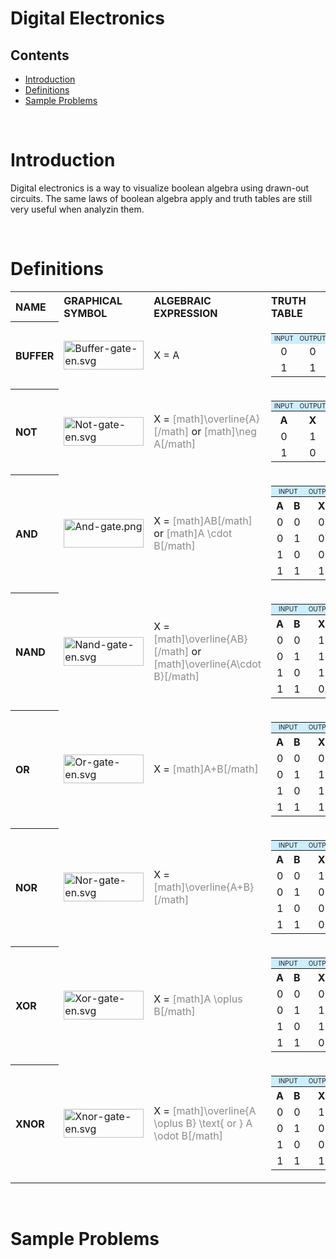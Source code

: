 # Digital Electronics

## Contents
- [Introduction](#introduction)
- [Definitions](#definitions)
- [Sample Problems](#sampleproblems)

<br>

# Introduction

Digital electronics is a way to visualize boolean algebra using drawn-out circuits. The same laws of boolean algebra apply and truth tables are still very useful when analyzin them.

<br>

# Definitions

<table class="wikitable" style="text-align: left">

<tr>
<th><b>NAME</b>
</th>
<th><b>GRAPHICAL SYMBOL</b>
</th>
<th><b>ALGEBRAIC EXPRESSION</b>
</th>
<th><b>TRUTH TABLE</b>
</th></tr>
<tr>
<th><b>BUFFER</b>
</th>
<td> <a href="/wiki/index.php?title=File:Buffer-gate-en.svg" class="image"><img alt="Buffer-gate-en.svg" src="/wiki/images/thumb/a/a6/Buffer-gate-en.svg/128px-Buffer-gate-en.svg.png" width="128" height="46" srcset="/wiki/images/thumb/a/a6/Buffer-gate-en.svg/192px-Buffer-gate-en.svg.png 1.5x, /wiki/images/thumb/a/a6/Buffer-gate-en.svg/256px-Buffer-gate-en.svg.png 2x" /></a>
</td>
<td> X = A
</td>
<td>
<table class="wikitable" style="text-align: center">

<tr>
<td style="background-color: #cceeff; font-size: x-small">INPUT
</td>
<td style="background-color: #cceeff; font-size: x-small">OUTPUT
</td></tr>
<tr>
<td> 0 </td>
<td> 0
</td></tr>
<tr>
<td> 1 </td>
<td> 1
</td></tr></table>
</td></tr>
<tr>
<th><b>NOT</b>
</th>
<td> <a href="/wiki/index.php?title=File:Not-gate-en.svg" class="image"><img alt="Not-gate-en.svg" src="/wiki/images/thumb/9/9f/Not-gate-en.svg/128px-Not-gate-en.svg.png" width="128" height="46" srcset="/wiki/images/thumb/9/9f/Not-gate-en.svg/192px-Not-gate-en.svg.png 1.5x, /wiki/images/thumb/9/9f/Not-gate-en.svg/256px-Not-gate-en.svg.png 2x" /></a>
</td>
<td> X = <span style='opacity:0.5'>[math]\overline{A}[/math]</span> or  <span style='opacity:0.5'>[math]\neg A[/math]</span>
</td>
<td>
<table class="wikitable" style="text-align: center">

<tr>
<td style="background-color: #cceeff; font-size: x-small">INPUT
</td>
<td style="background-color: #cceeff; font-size: x-small">OUTPUT
</td></tr>
<tr>
<th> A </th>
<th> X
</th></tr>
<tr>
<td> 0 </td>
<td> 1
</td></tr>
<tr>
<td> 1 </td>
<td> 0
</td></tr></table>
</td></tr>
<tr>
<th><b>AND</b>
</th>
<td><a href="/wiki/index.php?title=File:And-gate.png" class="image"><img alt="And-gate.png" src="/wiki/images/thumb/d/d8/And-gate.png/128px-And-gate.png" width="128" height="46" srcset="/wiki/images/thumb/d/d8/And-gate.png/192px-And-gate.png 1.5x, /wiki/images/thumb/d/d8/And-gate.png/256px-And-gate.png 2x" /></a>
</td>
<td> X = <span style='opacity:0.5'>[math]AB[/math]</span> or <span style='opacity:0.5'>[math]A \cdot B[/math]</span>
</td>
<td>
<table class="wikitable" style="text-align: center">

<tr>
<td colspan="2" style="background-color: #cceeff; font-size: x-small">INPUT
</td>
<td colspan="1" style="background-color: #cceeff; font-size: x-small">OUTPUT
</td></tr>
<tr>
<th> A </th>
<th> B </th>
<th>  X
</th></tr>
<tr>
<td> 0 </td>
<td> 0 </td>
<td> 0
</td></tr>
<tr>
<td> 0 </td>
<td> 1 </td>
<td> 0
</td></tr>
<tr>
<td> 1 </td>
<td> 0 </td>
<td> 0
</td></tr>
<tr>
<td> 1 </td>
<td> 1 </td>
<td> 1
</td></tr></table>
</td></tr>
<tr>
<th><b>NAND</b>
</th>
<td> <a href="/wiki/index.php?title=File:Nand-gate-en.svg" class="image"><img alt="Nand-gate-en.svg" src="/wiki/images/thumb/5/58/Nand-gate-en.svg/128px-Nand-gate-en.svg.png" width="128" height="46" srcset="/wiki/images/thumb/5/58/Nand-gate-en.svg/192px-Nand-gate-en.svg.png 1.5x, /wiki/images/thumb/5/58/Nand-gate-en.svg/256px-Nand-gate-en.svg.png 2x" /></a>
</td>
<td> X = <span style='opacity:0.5'>[math]\overline{AB}[/math]</span> or <span style='opacity:0.5'>[math]\overline{A\cdot B}[/math]</span>
</td>
<td>
<table class="wikitable" style="text-align: center">

<tr>
<td colspan="2" style="background-color: #cceeff; font-size: x-small">INPUT
</td>
<td style="background-color: #cceeff; font-size: x-small">OUTPUT
</td></tr>
<tr>
<th> A </th>
<th> B </th>
<th> X
</th></tr>
<tr>
<td> 0 </td>
<td> 0 </td>
<td> 1
</td></tr>
<tr>
<td> 0 </td>
<td> 1 </td>
<td> 1
</td></tr>
<tr>
<td> 1 </td>
<td> 0 </td>
<td> 1
</td></tr>
<tr>
<td> 1 </td>
<td> 1 </td>
<td> 0
</td></tr></table>
</td></tr>
<tr>
<th><b>OR</b>
</th>
<td> <a href="/wiki/index.php?title=File:Or-gate-en.svg" class="image"><img alt="Or-gate-en.svg" src="/wiki/images/thumb/4/4c/Or-gate-en.svg/128px-Or-gate-en.svg.png" width="128" height="46" srcset="/wiki/images/thumb/4/4c/Or-gate-en.svg/192px-Or-gate-en.svg.png 1.5x, /wiki/images/thumb/4/4c/Or-gate-en.svg/256px-Or-gate-en.svg.png 2x" /></a>
</td>
<td> X = <span style='opacity:0.5'>[math]A+B[/math]</span>
</td>
<td>
<table class="wikitable" style="text-align: center">

<tr>
<td colspan="2" style="background-color: #cceeff; font-size: x-small">INPUT
</td>
<td style="background-color: #cceeff; font-size: x-small">OUTPUT
</td></tr>
<tr>
<th> A </th>
<th> B </th>
<th> X
</th></tr>
<tr>
<td> 0 </td>
<td> 0 </td>
<td> 0
</td></tr>
<tr>
<td> 0 </td>
<td> 1 </td>
<td> 1
</td></tr>
<tr>
<td> 1 </td>
<td> 0 </td>
<td> 1
</td></tr>
<tr>
<td> 1 </td>
<td> 1 </td>
<td> 1
</td></tr></table>
</td></tr>
<tr>
<th><b>NOR</b>
</th>
<td> <a href="/wiki/index.php?title=File:Nor-gate-en.svg" class="image"><img alt="Nor-gate-en.svg" src="/wiki/images/thumb/9/94/Nor-gate-en.svg/128px-Nor-gate-en.svg.png" width="128" height="46" srcset="/wiki/images/thumb/9/94/Nor-gate-en.svg/192px-Nor-gate-en.svg.png 1.5x, /wiki/images/thumb/9/94/Nor-gate-en.svg/256px-Nor-gate-en.svg.png 2x" /></a>
</td>
<td> X = <span style='opacity:0.5'>[math]\overline{A+B}[/math]</span>
</td>
<td>
<table class="wikitable" style="text-align: center">

<tr>
<td colspan="2" style="background-color: #cceeff; font-size: x-small">INPUT
</td>
<td style="background-color: #cceeff; font-size: x-small">OUTPUT
</td></tr>
<tr>
<th> A </th>
<th> B </th>
<th> X
</th></tr>
<tr>
<td> 0 </td>
<td> 0 </td>
<td> 1
</td></tr>
<tr>
<td> 0 </td>
<td> 1 </td>
<td> 0
</td></tr>
<tr>
<td> 1 </td>
<td> 0 </td>
<td> 0
</td></tr>
<tr>
<td> 1 </td>
<td> 1 </td>
<td> 0
</td></tr></table>
</td></tr>
<tr>
<th><b>XOR</b>
</th>
<td><a href="/wiki/index.php?title=File:Xor-gate-en.svg" class="image"><img alt="Xor-gate-en.svg" src="/wiki/images/thumb/6/6d/Xor-gate-en.svg/128px-Xor-gate-en.svg.png" width="128" height="46" srcset="/wiki/images/thumb/6/6d/Xor-gate-en.svg/192px-Xor-gate-en.svg.png 1.5x, /wiki/images/thumb/6/6d/Xor-gate-en.svg/256px-Xor-gate-en.svg.png 2x" /></a>
</td>
<td> X = <span style='opacity:0.5'>[math]A \oplus B[/math]</span>
</td>
<td>
<table class="wikitable" style="text-align: center">

<tr>
<td colspan="2" style="background-color: #cceeff; font-size: x-small">INPUT
</td>
<td style="background-color: #cceeff; font-size: x-small">OUTPUT
</td></tr>
<tr>
<th> A </th>
<th> B </th>
<th> X
</th></tr>
<tr>
<td> 0 </td>
<td> 0 </td>
<td> 0
</td></tr>
<tr>
<td> 0 </td>
<td> 1 </td>
<td> 1
</td></tr>
<tr>
<td> 1 </td>
<td> 0 </td>
<td> 1
</td></tr>
<tr>
<td> 1 </td>
<td> 1 </td>
<td> 0
</td></tr></table>
</td></tr>
<tr>
<th><b>XNOR</b>
</th>
<td> <a href="/wiki/index.php?title=File:Xnor-gate-en.svg" class="image"><img alt="Xnor-gate-en.svg" src="/wiki/images/thumb/3/35/Xnor-gate-en.svg/128px-Xnor-gate-en.svg.png" width="128" height="46" srcset="/wiki/images/thumb/3/35/Xnor-gate-en.svg/192px-Xnor-gate-en.svg.png 1.5x, /wiki/images/thumb/3/35/Xnor-gate-en.svg/256px-Xnor-gate-en.svg.png 2x" /></a>
</td>
<td> X = <span style='opacity:0.5'>[math]\overline{A \oplus B} \text{ or } A \odot B[/math]</span>
</td>
<td>
<table class="wikitable" style="text-align: center">

<tr>
<td colspan="2" style="background-color: #cceeff; font-size: x-small">INPUT
</td>
<td style="background-color: #cceeff; font-size: x-small">OUTPUT
</td></tr>
<tr>
<th> A </th>
<th> B </th>
<th> X
</th></tr>
<tr>
<td> 0 </td>
<td> 0 </td>
<td> 1
</td></tr>
<tr>
<td> 0 </td>
<td> 1 </td>
<td> 0
</td></tr>
<tr>
<td> 1 </td>
<td> 0 </td>
<td> 0
</td></tr>
<tr>
<td> 1 </td>
<td> 1 </td>
<td> 1
</td></tr></table>
</td></tr></table>
<br>

# Sample Problems 

<br>
